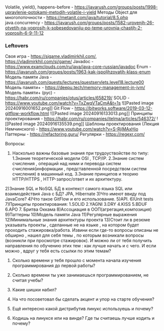 Volatile, yield(), happens-before - https://javarush.com/groups/posts/1998-upravlenie-potokami-metodih-volatile-i-yield
Методы Object для многопоточности - https://metanit.com/java/tutorial/8.5.php
java.concurrency - https://javarush.com/groups/posts/1582-urovenjh-26-otvetih-na-voprosih-k-sobesedovaniju-po-teme-urovnja-chastjh-2-voprosih-6-9-11-12

### Leftovers
Своя игра - https://sigame.vladimirkhil.com/, https://vladimirkhil.com/si/game/
Javadoc - https://www.examclouds.com/ru/java/java-core-russian/javadoc
Enum - https://javarush.com/groups/posts/1963-kak-ispoljhzovatjh-klass-enum
Модель памяти Java - https://javarush.com/quests/lectures/questservlets.level18.lecture00
Модель памяти+ - https://deepu.tech/memory-management-in-jvm/
Модель памяти+ (рус) - https://habr.com/ru/companies/otus/articles/658219/
SOLID - https://www.youtube.com/watch?v=TxZwqVTaCmA&t=1s
![[Pasted image 20240916001652.png]]
Git Flow - https://bitworks.software/2019-03-12-gitflow-workflow.html
![[Pasted image 20240916133013.png]]
Принципы проектирования - https://habr.com/ru/companies/itelma/articles/546372/
![[Pasted image 20240916135539.png]]
Шаблоны проектирования (Лекция Немчинского) - https://www.youtube.com/watch?v=S-RjiMAxHio
Паттерны - https://refactoring.guru/
Регулярки - https://regexr.com/



Вопросы:

1) Насколько важны базовые знания при трудоуствойстве по типу:
1.Знание теоретической модели OSI , TCP/IP.
2.Знание систем счисления , операций над ними и перевода систем счисления(информации , представленной посредством систем счисления) в машинный код.
3.Знание принципов и теорию HTTP/HTTPS , HTTP-запрос/ответ и их архитектуру.

2)Знание SQL и NoSQL БД в контекст самого языка SQL или взаимодействия Java с БД? JPA, Hibernate
3)Что имеют ввиду под JavaCore?
4)Что такое GitFlow и его использование.
5)API.
6)Unit tests
7)Принципы проектирования:
1.SOLID
2.YAGNI
3.DRY
4.KISS
5.BDUF
6.APO
7. Бритва Оккама
8)Ассоциация в ООП(агрегация,композиция)
9)Паттерны
10)Модель памяти Java
11)Регулярные выражения
12)Минимальные знания архитектуры проекта
13)Стоит ли в резюме указывать проекты , сделанные не на языке , на котором будет проходить стажировка/работа.
Извини если где-то вопросы описаны не обширно , нашел для себя темы , по которым возникали вопросы (возникли при просмотре стажировок).
И можно ли от тебя получить направления по обучению этих тем : как лучше начать и с чего. И если можно , вдруг у тебя есть ссылки по этим темам?



1. Сколько времени у тебя прошло с момента начала изучения программирования до первой работы? 

2. Сколько времени ты уже занимаешься программированием, не считая учебы?

3. Какие шишки набил?

4. На что посоветовал бы сделать акцент и упор на старте обучения?

5. Ещё интересно какой дистрибутив линукс используешь и почему?

6. Кодишь на линуксе или на винде? Где ты считаешь лучше кодить и почему?